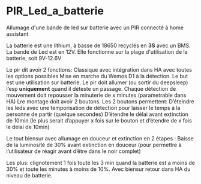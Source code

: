 # PIR_Led_a_batterie
Allumage d'une bande de led sur batterie avec un PIR connecté à home assistant

La batterie est une lithium, à basse de 18650 recyclés en **3S** avec un BMS.
La bande de Led est en 12V.
Elle fonctionne sur la plage d'utilisation de la batterie, soit 9V-12.6V

Le pir dit avoir 2 fonctions:
Classique avec intégration dans HA avec toutes les options possibles
Mise en marche du Wemos D1 à la détection. Le but est une utilisation sur batterie. Le pir doit allumer (ou sortir du deepsleep) l’esp **uniquement** quand il déteste un passage.
Chaque détection de mouvement doit repousser la minuterie de x minutes (parametrable dans HA)
Lre montage doit avoir 2 boutons.
Les 2 boutons permettent:
D’éteindre les leds avec une temporisation de détection pour laisser le temps à la personne de partir (quelque secondes)
D’étendre le délai avant extinction de 10min (le plus serait d’appuyer x fois sur le bouton et d’étendre de x fois le delai de 10min)

Le tout biensur avec allumage en douceur et extinction en 2 étapes :
Baisse de la luminosité de 30% avant extinction en douceur (pour permettre à l’utilisateur de réagir avant d’être dans le noir complet)

Les plus: clignotement 1 fois toute les 3 min quand la batterie est a moins de 30% et toute les minutes à moins de 10%.
Avec biensur retour dans HA du niveau de batterie.
